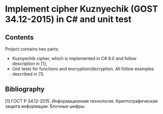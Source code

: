 # Implement cipher Kuznyechik (GOST 34.12-2015) in C# and unit test

## Contents

Project contains two parts:

- Kuznyechik cipher, which is implemented in C# 8.0 and follow description in [1];
- Unit tests for functions and encryption/decryption. All follow examples described in [1].

## Bibliography

[1] ГОСТ Р 34.12-2015. Информационная технология. Криптографическая защита информации. Блочные шифры.
